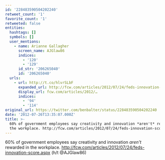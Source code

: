 ```yaml
---
id: '228483590504202240'
retweet_count: '1'
favorite_count: '1'
retweeted: false
entities:
  hashtags: []
  symbols: []
  user_mentions:
    - name: Arianne Gallagher
      screen_name: AJGlaw86
      indices:
        - '120'
        - '129'
      id_str: '206265040'
      id: '206265040'
  urls:
    - url: http://t.co/hlvrSLbF
      expanded_url: http://fcw.com/articles/2012/07/24/feds-innovation-score.aspx
      display_url: fcw.com/articles/2012/…
      indices:
        - '94'
        - '114'
original_url: https://twitter.com/benbalter/status/228483590504202240
date: '2012-07-26T13:35:07.000Z'
title: >-
  60% of government employees say creativity and innovation *aren't* rewarded in
  the workplace. http://fcw.com/articles/2012/07/24/feds-innovation-score.aspx…
---
```


60% of government employees say creativity and innovation *aren't* rewarded in the workplace. http://fcw.com/articles/2012/07/24/feds-innovation-score.aspx (h/t @AJGlaw86)